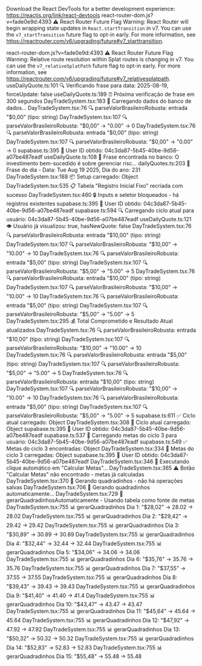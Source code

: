 Download the React DevTools for a better development experience: https://reactjs.org/link/react-devtools
react-router-dom.js?v=fade0e9d:4393 ⚠️ React Router Future Flag Warning: React Router will begin wrapping state updates in `React.startTransition` in v7. You can use the `v7_startTransition` future flag to opt-in early. For more information, see https://reactrouter.com/v6/upgrading/future#v7_starttransition.

react-router-dom.js?v=fade0e9d:4393 ⚠️ React Router Future Flag Warning: Relative route resolution within Splat routes is changing in v7. You can use the `v7_relativeSplatPath` future flag to opt-in early. For more information, see https://reactrouter.com/v6/upgrading/future#v7_relativesplatpath.
useDailyQuote.ts:101 🔍 Verificando frase para data: 2025-08-19, forceUpdate: false
useDailyQuote.ts:189 ⏰ Próxima verificação de frase em 300 segundos
DayTradeSystem.tsx:183 🔄 Carregando dados do banco de dados...
DayTradeSystem.tsx:76 🔍 parseValorBrasileiroRobusta: entrada "$0,00" (tipo: string)
DayTradeSystem.tsx:107 🔍 parseValorBrasileiroRobusta: "$0,00" → "0.00" → 0
DayTradeSystem.tsx:76 🔍 parseValorBrasileiroRobusta: entrada "$0,00" (tipo: string)
DayTradeSystem.tsx:107 🔍 parseValorBrasileiroRobusta: "$0,00" → "0.00" → 0
supabase.ts:395 👤 User ID obtido: 04c3da87-5b45-40be-9d56-a07be487eadf
useDailyQuote.ts:108 📝 Frase encontrada no banco: O investimento bem-sucedido é sobre gerenciar risc...
dailyQuotes.ts:203 📅 Frase do dia - Data: Tue Aug 19 2025, Dia do ano: 231
DayTradeSystem.tsx:188 📦 Setup carregado: 
Object
DayTradeSystem.tsx:535 📋 Tabela "Registro Inicial Fixo" recriada com sucesso
DayTradeSystem.tsx:460 🔒 Inputs e seletor bloqueados - há registros existentes
supabase.ts:395 👤 User ID obtido: 04c3da87-5b45-40be-9d56-a07be487eadf
supabase.ts:594 🔍 Carregando ciclo atual para usuário: 04c3da87-5b45-40be-9d56-a07be487eadf
useDailyQuote.ts:121 👁️ Usuário já visualizou: true, hasNewQuote: false
DayTradeSystem.tsx:76 🔍 parseValorBrasileiroRobusta: entrada "$10,00" (tipo: string)
DayTradeSystem.tsx:107 🔍 parseValorBrasileiroRobusta: "$10,00" → "10.00" → 10
DayTradeSystem.tsx:76 🔍 parseValorBrasileiroRobusta: entrada "$5,00" (tipo: string)
DayTradeSystem.tsx:107 🔍 parseValorBrasileiroRobusta: "$5,00" → "5.00" → 5
DayTradeSystem.tsx:76 🔍 parseValorBrasileiroRobusta: entrada "$10,00" (tipo: string)
DayTradeSystem.tsx:107 🔍 parseValorBrasileiroRobusta: "$10,00" → "10.00" → 10
DayTradeSystem.tsx:76 🔍 parseValorBrasileiroRobusta: entrada "$5,00" (tipo: string)
DayTradeSystem.tsx:107 🔍 parseValorBrasileiroRobusta: "$5,00" → "5.00" → 5
DayTradeSystem.tsx:295 💰 Total Comprometido e Resultado Atual atualizados
DayTradeSystem.tsx:76 🔍 parseValorBrasileiroRobusta: entrada "$10,00" (tipo: string)
DayTradeSystem.tsx:107 🔍 parseValorBrasileiroRobusta: "$10,00" → "10.00" → 10
DayTradeSystem.tsx:76 🔍 parseValorBrasileiroRobusta: entrada "$5,00" (tipo: string)
DayTradeSystem.tsx:107 🔍 parseValorBrasileiroRobusta: "$5,00" → "5.00" → 5
DayTradeSystem.tsx:76 🔍 parseValorBrasileiroRobusta: entrada "$10,00" (tipo: string)
DayTradeSystem.tsx:107 🔍 parseValorBrasileiroRobusta: "$10,00" → "10.00" → 10
DayTradeSystem.tsx:76 🔍 parseValorBrasileiroRobusta: entrada "$5,00" (tipo: string)
DayTradeSystem.tsx:107 🔍 parseValorBrasileiroRobusta: "$5,00" → "5.00" → 5
supabase.ts:611 ✅ Ciclo atual carregado: 
Object
DayTradeSystem.tsx:308 🔄 Ciclo atual carregado: 
Object
supabase.ts:395 👤 User ID obtido: 04c3da87-5b45-40be-9d56-a07be487eadf
supabase.ts:537 🎯 Carregando metas do ciclo 3 para usuário: 04c3da87-5b45-40be-9d56-a07be487eadf
supabase.ts:549 ✅ Metas do ciclo 3 encontradas: 
Object
DayTradeSystem.tsx:334 🎯 Metas do ciclo 3 carregadas: 
Object
supabase.ts:395 👤 User ID obtido: 04c3da87-5b45-40be-9d56-a07be487eadf
DayTradeSystem.tsx:346 🔄 Executando clique automático em "Calcular Metas"...
DayTradeSystem.tsx:365 ⚠️ Botão "Calcular Metas" não encontrado - metas já calculadas
DayTradeSystem.tsx:370 🎯 Gerando quadradinhos - não há operações salvas
DayTradeSystem.tsx:706 🎯 Gerando quadradinhos automaticamente...
DayTradeSystem.tsx:729 🎯 gerarQuadradinhosAutomaticamente - Usando tabela como fonte de metas
DayTradeSystem.tsx:755 📊 gerarQuadradinhos Dia 1: "$28,02" → 28.02 → 28.02
DayTradeSystem.tsx:755 📊 gerarQuadradinhos Dia 2: "$29,42" → 29.42 → 29.42
DayTradeSystem.tsx:755 📊 gerarQuadradinhos Dia 3: "$30,89" → 30.89 → 30.89
DayTradeSystem.tsx:755 📊 gerarQuadradinhos Dia 4: "$32,44" → 32.44 → 32.44
DayTradeSystem.tsx:755 📊 gerarQuadradinhos Dia 5: "$34,06" → 34.06 → 34.06
DayTradeSystem.tsx:755 📊 gerarQuadradinhos Dia 6: "$35,76" → 35.76 → 35.76
DayTradeSystem.tsx:755 📊 gerarQuadradinhos Dia 7: "$37,55" → 37.55 → 37.55
DayTradeSystem.tsx:755 📊 gerarQuadradinhos Dia 8: "$39,43" → 39.43 → 39.43
DayTradeSystem.tsx:755 📊 gerarQuadradinhos Dia 9: "$41,40" → 41.40 → 41.4
DayTradeSystem.tsx:755 📊 gerarQuadradinhos Dia 10: "$43,47" → 43.47 → 43.47
DayTradeSystem.tsx:755 📊 gerarQuadradinhos Dia 11: "$45,64" → 45.64 → 45.64
DayTradeSystem.tsx:755 📊 gerarQuadradinhos Dia 12: "$47,92" → 47.92 → 47.92
DayTradeSystem.tsx:755 📊 gerarQuadradinhos Dia 13: "$50,32" → 50.32 → 50.32
DayTradeSystem.tsx:755 📊 gerarQuadradinhos Dia 14: "$52,83" → 52.83 → 52.83
DayTradeSystem.tsx:755 📊 gerarQuadradinhos Dia 15: "$55,48" → 55.48 → 55.48
﻿